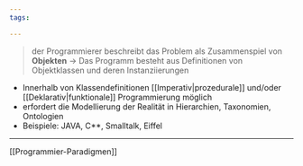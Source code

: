 ```yaml
---
tags:

---
```


>der Programmierer beschreibt das Problem als Zusammenspiel von **Objekten**
>-> Das Programm besteht aus Definitionen von Objektklassen und deren Instanziierungen

- Innerhalb von Klassendefinitionen [[Imperativ|prozedurale]] und/oder [[Deklarativ|funktionale]] Programmierung möglich
- erfordert die Modellierung der Realität in Hierarchien, Taxonomien, Ontologien
- Beispiele: JAVA, C**, Smalltalk, Eiffel

---
[[Programmier-Paradigmen]]